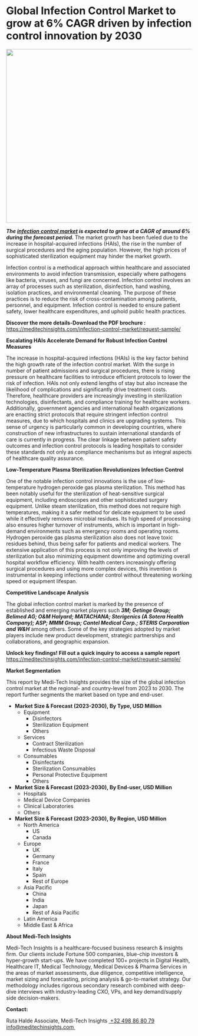 <H1> Global Infection Control Market to grow at 6% CAGR driven by infection control innovation by 2030 </H1>
<img class="alignnone size-full wp-image-1847" src="http://dailyinvestorhub.com/wp-content/uploads/2025/06/Infection_Control1-1.png" alt="" width="752" height="472" />

<strong><em>The </em></strong><a href="https://meditechinsights.com/infection-control-market/"><strong><em>infection control market</em></strong></a><strong><em> is expected to grow at a CAGR of around 6% during the forecast period. </em></strong>The market growth has been fueled due to the increase in hospital-acquired infections (HAIs), the rise in the number of surgical procedures and the aging population. However, the high prices of sophisticated sterilization equipment may hinder the market growth.

Infection control is a methodical approach within healthcare and associated environments to avoid infection transmission, especially where pathogens like bacteria, viruses, and fungi are concerned. Infection control involves an array of processes such as sterilization, disinfection, hand washing, isolation practices, and environmental cleaning. The purpose of these practices is to reduce the risk of cross-contamination among patients, personnel, and equipment. Infection control is needed to ensure patient safety, lower healthcare expenditures, and uphold public health practices.

<strong>Discover the more details-Download the PDF brochure :
</strong><a href="https://meditechinsights.com/infection-control-market/request-sample/">https://meditechinsights.com/infection-control-market/request-sample/</a>

<strong>Escalating HAIs Accelerate Demand for Robust Infection Control Measures</strong>

The increase in hospital-acquired infections (HAIs) is the key factor behind the high growth rate of the infection control market. With the surge in number of patient admissions and surgical procedures, there is rising pressure on healthcare facilities to introduce efficient protocols to lower the risk of infection. HAIs not only extend lengths of stay but also increase the likelihood of complications and significantly drive treatment costs. Therefore, healthcare providers are increasingly investing in sterilization technologies, disinfectants, and compliance training for healthcare workers. Additionally, government agencies and international health organizations are enacting strict protocols that require stringent infection control measures, due to which hospitals and clinics are upgrading systems. This sense of urgency is particularly common in developing countries, where construction of new infrastructures to sustain international standards of care is currently in progress. The clear linkage between patient safety outcomes and infection control protocols is leading hospitals to consider these standards not only as compliance mechanisms but as integral aspects of healthcare quality assurance.

<strong>Low-Temperature Plasma Sterilization Revolutionizes Infection Control</strong>

One of the notable infection control innovations is the use of low-temperature hydrogen peroxide gas plasma sterilization. This method has been notably useful for the sterilization of heat-sensitive surgical equipment, including endoscopes and other sophisticated surgery equipment. Unlike steam sterilization, this method does not require high temperatures, making it a safer method for delicate equipment to be used while it effectively removes microbial residues. Its high speed of processing also ensures higher turnover of instruments, which is important in high-demand environments such as emergency rooms and operating rooms. Hydrogen peroxide gas plasma sterilization also does not leave toxic residues behind, thus being safer for patients and medical workers. The extensive application of this process is not only improving the levels of sterilization but also minimizing equipment downtime and optimizing overall hospital workflow efficiency. With health centers increasingly offering surgical procedures and using more complex devices, this invention is instrumental in keeping infections under control without threatening working speed or equipment lifespan.

<strong>Competitive Landscape Analysis</strong>

The global infection control market is marked by the presence of established and emerging market players such <strong><em>3M; Getinge Group; Belimed AG; O&amp;M Halyard; MATACHANA; Sterigenics (A Sotera Health Company); ASP; MMM Group; Cantel Medical Corp.; STERIS Corporation and W&amp;H</em></strong> among others. Some of the key strategies adopted by market players include new product development, strategic partnerships and collaborations, and geographic expansion.

<strong>Unlock key findings! Fill out a quick inquiry to access a sample report
</strong><a href="https://meditechinsights.com/infection-control-market/request-sample/">https://meditechinsights.com/infection-control-market/request-sample/</a>

<strong>Market Segmentation</strong>

This report by Medi-Tech Insights provides the size of the global infection control market at the regional- and country-level from 2023 to 2030. The report further segments the market based on type and end-user.
<ul>
 	<li><strong>Market Size &amp; Forecast (2023-2030), By Type, USD Million</strong>
<ul>
 	<li>Equipment
<ul>
 	<li>Disinfectors</li>
 	<li>Sterilization Equipment</li>
 	<li>Others</li>
</ul>
</li>
 	<li>Services
<ul>
 	<li>Contract Sterilization</li>
 	<li>Infectious Waste Disposal</li>
</ul>
</li>
 	<li>Consumables
<ul>
 	<li>Disinfectants</li>
 	<li>Sterilization Consumables</li>
 	<li>Personal Protective Equipment</li>
 	<li>Others</li>
</ul>
</li>
</ul>
</li>
 	<li><strong>Market Size &amp; Forecast (2023-2030), By End-user, USD Million</strong>
<ul>
 	<li>Hospitals</li>
 	<li>Medical Device Companies</li>
 	<li>Clinical Laboratories</li>
 	<li>Others</li>
</ul>
</li>
 	<li><strong>Market Size &amp; Forecast (2023-2030), By Region, USD Million</strong>
<ul>
 	<li>North America
<ul>
 	<li>US</li>
 	<li>Canada</li>
</ul>
</li>
 	<li>Europe
<ul>
 	<li>UK</li>
 	<li>Germany</li>
 	<li>France</li>
 	<li>Italy</li>
 	<li>Spain</li>
 	<li>Rest of Europe</li>
</ul>
</li>
 	<li>Asia Pacific
<ul>
 	<li>China</li>
 	<li>India</li>
 	<li>Japan</li>
 	<li>Rest of Asia Pacific</li>
</ul>
</li>
 	<li>Latin America</li>
 	<li>Middle East &amp; Africa</li>
</ul>
</li>
</ul>
<strong>About Medi-Tech Insights</strong>

Medi-Tech Insights is a healthcare-focused business research &amp; insights firm. Our clients include Fortune 500 companies, blue-chip investors &amp; hyper-growth start-ups. We have completed 100+ projects in Digital Health, Healthcare IT, Medical Technology, Medical Devices &amp; Pharma Services in the areas of market assessments, due diligence, competitive intelligence, market sizing and forecasting, pricing analysis &amp; go-to-market strategy. Our methodology includes rigorous secondary research combined with deep-dive interviews with industry-leading CXO, VPs, and key demand/supply side decision-makers.

<strong>Contact:</strong>

Ruta Halde
Associate, Medi-Tech Insights
<u> +32 498 86 80 79
</u><a href="mailto:info@meditechinsights.com">info@meditechinsights.com</a><u> </u>
